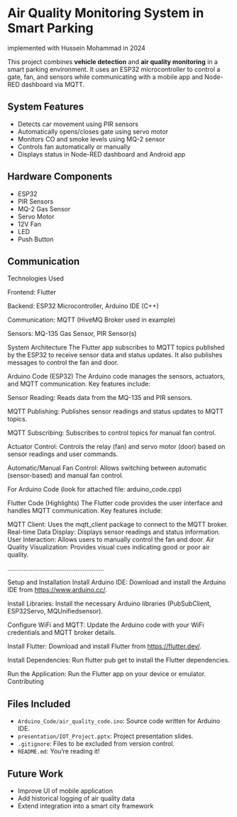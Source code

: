 # Air Quality Monitoring System in Smart Parking

implemented with Hussein Mohammad in 2024

This project combines **vehicle detection** and **air quality monitoring** in a smart parking environment. It uses an ESP32 microcontroller to control a gate, fan, and sensors while communicating with a mobile app and Node-RED dashboard via MQTT.

## System Features

- Detects car movement using PIR sensors
- Automatically opens/closes gate using servo motor
- Monitors CO and smoke levels using MQ-2 sensor
- Controls fan automatically or manually
- Displays status in Node-RED dashboard and Android app

## Hardware Components

- ESP32
- PIR Sensors
- MQ-2 Gas Sensor
- Servo Motor
- 12V Fan
- LED
- Push Button

## Communication
Technologies Used

Frontend: Flutter

Backend: ESP32 Microcontroller, Arduino IDE (C++)

Communication: MQTT (HiveMQ Broker used in example)

Sensors: MQ-135 Gas Sensor, PIR Sensor(s)

System Architecture
The Flutter app subscribes to MQTT topics published by the ESP32 to receive sensor data and status updates. It also publishes messages to control the fan and door.

Arduino Code (ESP32)
The Arduino code manages the sensors, actuators, and MQTT communication. Key features include:

Sensor Reading: Reads data from the MQ-135 and PIR sensors.

MQTT Publishing: Publishes sensor readings and status updates to MQTT topics.

MQTT Subscribing: Subscribes to control topics for manual fan control.

Actuator Control: Controls the relay (fan) and servo motor (door) based on sensor readings and user commands.

Automatic/Manual Fan Control: Allows switching between automatic (sensor-based) and manual fan control.

For Arduino Code (look for attached file: arduino_code.cpp)

Flutter Code (Highlights)
The Flutter code provides the user interface and handles MQTT communication. Key features include:

MQTT Client: Uses the mqtt_client package to connect to the MQTT broker. Real-time Data Display: Displays sensor readings and status information. User Interaction: Allows users to manually control the fan and door. Air Quality Visualization: Provides visual cues indicating good or poor air quality.

......................................................

Setup and Installation
Install Arduino IDE: Download and install the Arduino IDE from https://www.arduino.cc/.

Install Libraries: Install the necessary Arduino libraries (PubSubClient, ESP32Servo, MQUnifiedsensor).

Configure WiFi and MQTT: Update the Arduino code with your WiFi credentials and MQTT broker details.

Install Flutter: Download and install Flutter from https://flutter.dev/.

Install Dependencies: Run flutter pub get to install the Flutter dependencies.

Run the Application: Run the Flutter app on your device or emulator.
Contributing

## Files Included

- `Arduino_Code/air_quality_code.ino`: Source code written for Arduino IDE.
- `presentation/IOT_Project.pptx`: Project presentation slides.
- `.gitignore`: Files to be excluded from version control.
- `README.md`: You’re reading it!

## Future Work

- Improve UI of mobile application
- Add historical logging of air quality data
- Extend integration into a smart city framework

